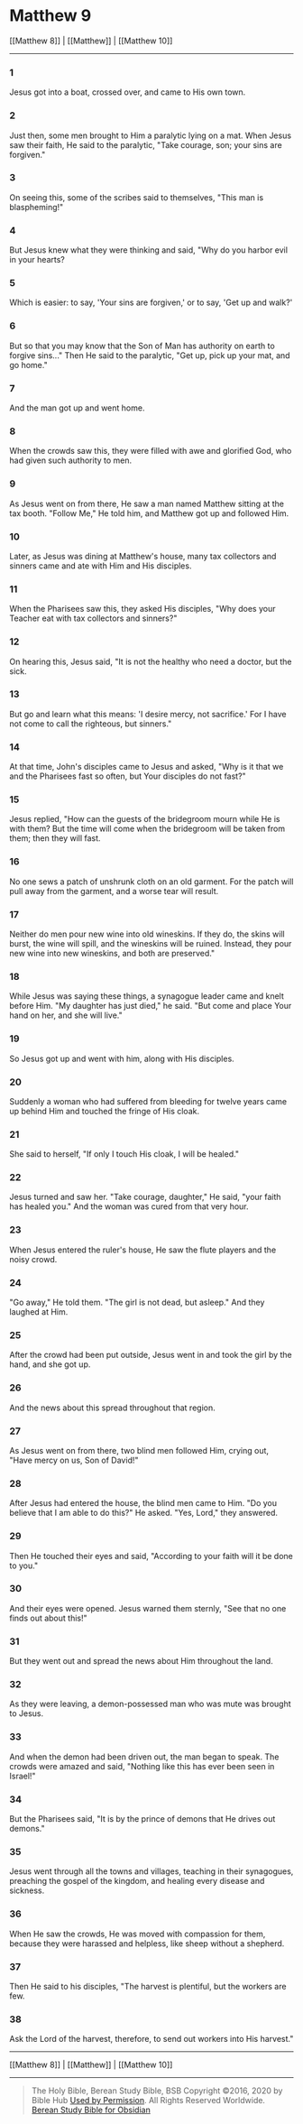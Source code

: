 # Matthew 9

[[Matthew 8]] | [[Matthew]] | [[Matthew 10]]

---

### 1
Jesus got into a boat, crossed over, and came to His own town.

### 2
Just then, some men brought to Him a paralytic lying on a mat. When Jesus saw their faith, He said to the paralytic, "Take courage, son; your sins are forgiven."

### 3
On seeing this, some of the scribes said to themselves, "This man is blaspheming!"

### 4
But Jesus knew what they were thinking and said, "Why do you harbor evil in your hearts?

### 5
Which is easier: to say, 'Your sins are forgiven,' or to say, 'Get up and walk?'

### 6
But so that you may know that the Son of Man has authority on earth to forgive sins..." Then He said to the paralytic, "Get up, pick up your mat, and go home."

### 7
And the man got up and went home.

### 8
When the crowds saw this, they were filled with awe and glorified God, who had given such authority to men.

### 9
As Jesus went on from there, He saw a man named Matthew sitting at the tax booth. "Follow Me," He told him, and Matthew got up and followed Him.

### 10
Later, as Jesus was dining at Matthew's house, many tax collectors and sinners came and ate with Him and His disciples.

### 11
When the Pharisees saw this, they asked His disciples, "Why does your Teacher eat with tax collectors and sinners?"

### 12
On hearing this, Jesus said, "It is not the healthy who need a doctor, but the sick.

### 13
But go and learn what this means: 'I desire mercy, not sacrifice.' For I have not come to call the righteous, but sinners."

### 14
At that time, John's disciples came to Jesus and asked, "Why is it that we and the Pharisees fast so often, but Your disciples do not fast?"

### 15
Jesus replied, "How can the guests of the bridegroom mourn while He is with them? But the time will come when the bridegroom will be taken from them; then they will fast.

### 16
No one sews a patch of unshrunk cloth on an old garment. For the patch will pull away from the garment, and a worse tear will result.

### 17
Neither do men pour new wine into old wineskins. If they do, the skins will burst, the wine will spill, and the wineskins will be ruined. Instead, they pour new wine into new wineskins, and both are preserved."

### 18
While Jesus was saying these things, a synagogue leader came and knelt before Him. "My daughter has just died," he said. "But come and place Your hand on her, and she will live."

### 19
So Jesus got up and went with him, along with His disciples.

### 20
Suddenly a woman who had suffered from bleeding for twelve years came up behind Him and touched the fringe of His cloak.

### 21
She said to herself, "If only I touch His cloak, I will be healed."

### 22
Jesus turned and saw her. "Take courage, daughter," He said, "your faith has healed you." And the woman was cured from that very hour.

### 23
When Jesus entered the ruler's house, He saw the flute players and the noisy crowd.

### 24
"Go away," He told them. "The girl is not dead, but asleep." And they laughed at Him.

### 25
After the crowd had been put outside, Jesus went in and took the girl by the hand, and she got up.

### 26
And the news about this spread throughout that region.

### 27
As Jesus went on from there, two blind men followed Him, crying out, "Have mercy on us, Son of David!"

### 28
After Jesus had entered the house, the blind men came to Him. "Do you believe that I am able to do this?" He asked. "Yes, Lord," they answered.

### 29
Then He touched their eyes and said, "According to your faith will it be done to you."

### 30
And their eyes were opened. Jesus warned them sternly, "See that no one finds out about this!"

### 31
But they went out and spread the news about Him throughout the land.

### 32
As they were leaving, a demon-possessed man who was mute was brought to Jesus.

### 33
And when the demon had been driven out, the man began to speak. The crowds were amazed and said, "Nothing like this has ever been seen in Israel!"

### 34
But the Pharisees said, "It is by the prince of demons that He drives out demons."

### 35
Jesus went through all the towns and villages, teaching in their synagogues, preaching the gospel of the kingdom, and healing every disease and sickness.

### 36
When He saw the crowds, He was moved with compassion for them, because they were harassed and helpless, like sheep without a shepherd.

### 37
Then He said to his disciples, "The harvest is plentiful, but the workers are few.

### 38
Ask the Lord of the harvest, therefore, to send out workers into His harvest."

---

[[Matthew 8]] | [[Matthew]] | [[Matthew 10]]

---

> The Holy Bible, Berean Study Bible, BSB
> Copyright &copy;2016, 2020 by Bible Hub
> [Used by Permission](https://berean.bible/terms.htm). All Rights Reserved Worldwide.
> [Berean Study Bible for Obsidian](https://github.com/gapmiss/berean-study-bible-for-obsidian)

